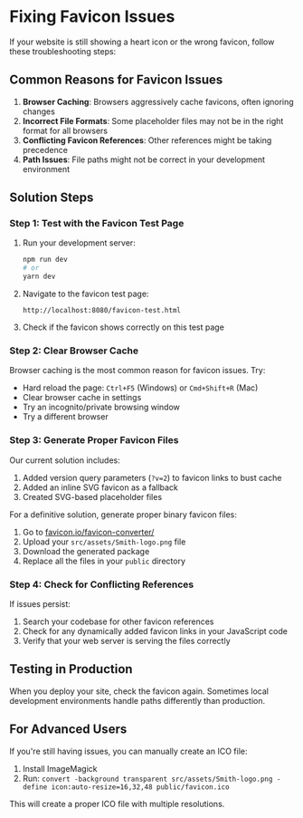 # Fixing Favicon Issues

If your website is still showing a heart icon or the wrong favicon, follow these troubleshooting steps:

## Common Reasons for Favicon Issues

1. **Browser Caching**: Browsers aggressively cache favicons, often ignoring changes
2. **Incorrect File Formats**: Some placeholder files may not be in the right format for all browsers
3. **Conflicting Favicon References**: Other references might be taking precedence
4. **Path Issues**: File paths might not be correct in your development environment

## Solution Steps

### Step 1: Test with the Favicon Test Page

1. Run your development server:
   ```bash
   npm run dev
   # or 
   yarn dev
   ```

2. Navigate to the favicon test page:
   ```
   http://localhost:8080/favicon-test.html
   ```

3. Check if the favicon shows correctly on this test page

### Step 2: Clear Browser Cache

Browser caching is the most common reason for favicon issues. Try:

- Hard reload the page: `Ctrl+F5` (Windows) or `Cmd+Shift+R` (Mac)
- Clear browser cache in settings
- Try an incognito/private browsing window
- Try a different browser

### Step 3: Generate Proper Favicon Files

Our current solution includes:

1. Added version query parameters (`?v=2`) to favicon links to bust cache
2. Added an inline SVG favicon as a fallback
3. Created SVG-based placeholder files

For a definitive solution, generate proper binary favicon files:

1. Go to [favicon.io/favicon-converter/](https://favicon.io/favicon-converter/)
2. Upload your `src/assets/Smith-logo.png` file
3. Download the generated package
4. Replace all the files in your `public` directory

### Step 4: Check for Conflicting References

If issues persist:

1. Search your codebase for other favicon references
2. Check for any dynamically added favicon links in your JavaScript code
3. Verify that your web server is serving the files correctly

## Testing in Production

When you deploy your site, check the favicon again. Sometimes local development environments handle paths differently than production.

## For Advanced Users

If you're still having issues, you can manually create an ICO file:

1. Install ImageMagick
2. Run: `convert -background transparent src/assets/Smith-logo.png -define icon:auto-resize=16,32,48 public/favicon.ico`

This will create a proper ICO file with multiple resolutions.
